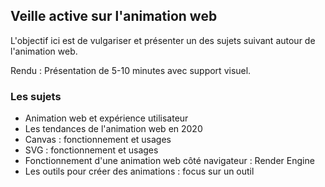 ## Veille active sur l'animation web

L'objectif ici est de vulgariser et présenter un des sujets suivant autour de l'animation web.

Rendu : Présentation de 5-10 minutes avec support visuel.


### Les sujets
- Animation web et expérience utilisateur
- Les tendances de l'animation web en 2020
- Canvas : fonctionnement et usages
- SVG : fonctionnement et usages
- Fonctionnement d'une animation web côté navigateur : Render Engine
- Les outils pour créer des animations : focus sur un outil